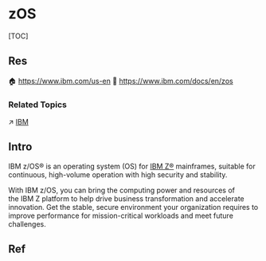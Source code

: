 # zOS

[TOC]



## Res
🏠 https://www.ibm.com/us-en
📂 https://www.ibm.com/docs/en/zos


### Related Topics
↗ [IBM](../../../../../Electronic%20&%20Information%20Fields%20Research/📌%20Electronics%20&%20Information%20Technology%20Services/IBM.md)



## Intro
IBM z/OS® is an operating system (OS) for [IBM Z®](https://www.ibm.com/z) mainframes, suitable for continuous, high-volume operation with high security and stability.

With IBM z/OS, you can bring the computing power and resources of the IBM Z platform to help drive business transformation and accelerate innovation. Get the stable, secure environment your organization requires to improve performance for mission-critical workloads and meet future challenges.



## Ref

